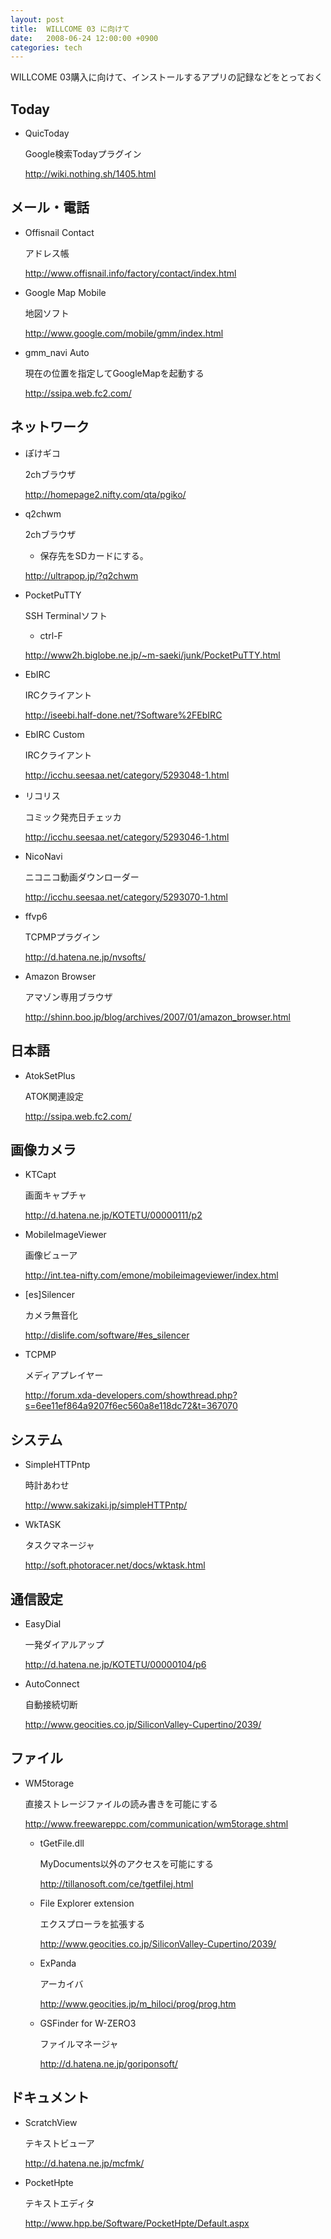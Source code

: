 ```yaml
---
layout: post
title:  WILLCOME 03 に向けて
date:   2008-06-24 12:00:00 +0900
categories: tech
---
```


WILLCOME 03購入に向けて、インストールするアプリの記録などをとっておく
## Today

  - QuicToday

	Google検索Todayプラグイン

	<http://wiki.nothing.sh/1405.html>

## メール・電話

  - Offisnail Contact

	アドレス帳

	<http://www.offisnail.info/factory/contact/index.html>

  - Google Map Mobile

	地図ソフト

	<http://www.google.com/mobile/gmm/index.html>

  - gmm_navi Auto

	現在の位置を指定してGoogleMapを起動する

	<http://ssipa.web.fc2.com/>

## ネットワーク

  - ぽけギコ

	2chブラウザ

	<http://homepage2.nifty.com/qta/pgiko/>

  - q2chwm

	2chブラウザ
      - 保存先をSDカードにする。

	<http://ultrapop.jp/?q2chwm>

  - PocketPuTTY

	SSH Terminalソフト
	  - ctrl-F

	<http://www2h.biglobe.ne.jp/~m-saeki/junk/PocketPuTTY.html>

  - EbIRC

	IRCクライアント

	<http://iseebi.half-done.net/?Software%2FEbIRC>

  - EbIRC Custom	

	IRCクライアント

	<http://icchu.seesaa.net/category/5293048-1.html>

  - リコリス

	コミック発売日チェッカ

	<http://icchu.seesaa.net/category/5293046-1.html>

  - NicoNavi

	ニコニコ動画ダウンローダー

	<http://icchu.seesaa.net/category/5293070-1.html>
	
  - ffvp6

	TCPMPプラグイン

	<http://d.hatena.ne.jp/nvsofts/>
	
  - Amazon Browser

	アマゾン専用ブラウザ

	<http://shinn.boo.jp/blog/archives/2007/01/amazon_browser.html>

## 日本語

  - AtokSetPlus

	ATOK関連設定

	<http://ssipa.web.fc2.com/>

## 画像カメラ

  - KTCapt

	画面キャプチャ

	<http://d.hatena.ne.jp/KOTETU/00000111/p2>

  - MobileImageViewer

	画像ビューア

	<http://int.tea-nifty.com/emone/mobileimageviewer/index.html>

  - [es]Silencer

	カメラ無音化

	<http://dislife.com/software/#es_silencer>

  - TCPMP

 	メディアプレイヤー

 	<http://forum.xda-developers.com/showthread.php?s=6ee11ef864a9207f6ec560a8e118dc72&t=367070>
  
## システム

  - SimpleHTTPntp

	時計あわせ

	<http://www.sakizaki.jp/simpleHTTPntp/>

  - WkTASK

	タスクマネージャ

	<http://soft.photoracer.net/docs/wktask.html>

## 通信設定

  - EasyDial

	一発ダイアルアップ

	<http://d.hatena.ne.jp/KOTETU/00000104/p6>

  - AutoConnect

	自動接続切断

	<http://www.geocities.co.jp/SiliconValley-Cupertino/2039/>

## ファイル

- WM5torage

	直接ストレージファイルの読み書きを可能にする

	<http://www.freewareppc.com/communication/wm5torage.shtml>

  - tGetFile.dll

	MyDocuments以外のアクセスを可能にする

	<http://tillanosoft.com/ce/tgetfilej.html>

  - File Explorer extension

	エクスプローラを拡張する

	<http://www.geocities.co.jp/SiliconValley-Cupertino/2039/>

  - ExPanda

	アーカイバ

	<http://www.geocities.jp/m_hiloci/prog/prog.htm>

  - GSFinder for W-ZERO3

	ファイルマネージャ

	<http://d.hatena.ne.jp/goriponsoft/>

## ドキュメント

  - ScratchView

	テキストビューア

	<http://d.hatena.ne.jp/mcfmk/>

  - PocketHpte

	テキストエディタ

	<http://www.hpp.be/Software/PocketHpte/Default.aspx>

